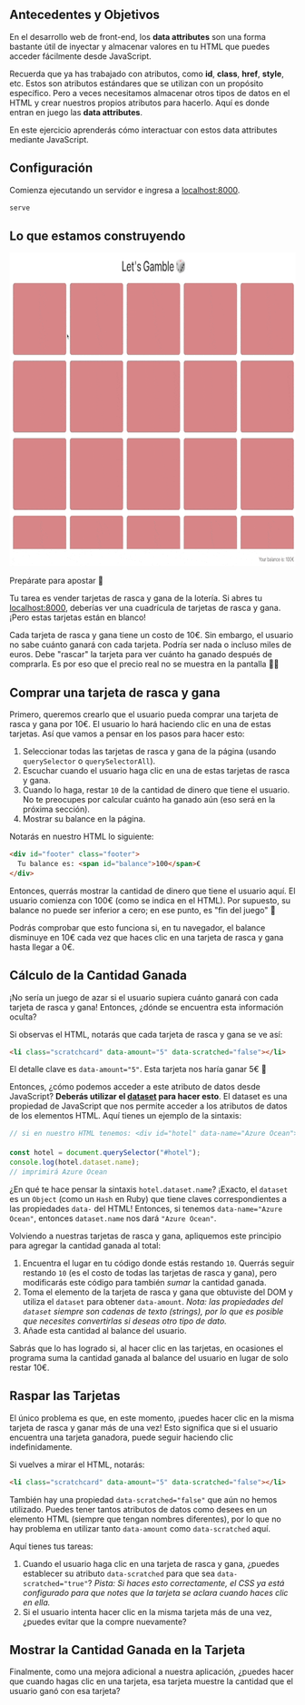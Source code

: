## Antecedentes y Objetivos

En el desarrollo web de front-end, los **data attributes** son una forma bastante útil de inyectar y almacenar valores en tu HTML que puedes acceder fácilmente desde JavaScript.

Recuerda que ya has trabajado con atributos, como **id**, **class**, **href**, **style**, etc. Estos son atributos estándares que se utilizan con un propósito específico. Pero a veces necesitamos almacenar otros tipos de datos en el HTML y crear nuestros propios atributos para hacerlo. Aquí es donde entran en juego las **data attributes**.

En este ejercicio aprenderás cómo interactuar con estos data attributes mediante JavaScript.

## Configuración

Comienza ejecutando un servidor e ingresa a [localhost:8000](http://localhost:8000).

```bash
serve
```

## Lo que estamos construyendo

<img src="https://raw.githubusercontent.com/lewagon/fullstack-images/master/frontend/scratchcards.gif"  width="800" height="552">

Prepárate para apostar 🎲

Tu tarea es vender tarjetas de rasca y gana de la lotería. Si abres tu [localhost:8000](http://localhost:8000), deberías ver una cuadrícula de tarjetas de rasca y gana. ¡Pero estas tarjetas están en blanco!

Cada tarjeta de rasca y gana tiene un costo de 10€. Sin embargo, el usuario no sabe cuánto ganará con cada tarjeta. Podría ser nada o incluso miles de euros. Debe "rascar" la tarjeta para ver cuánto ha ganado después de comprarla. Es por eso que el precio real no se muestra en la pantalla 😶‍🌫️

## Comprar una tarjeta de rasca y gana

Primero, queremos crearlo que el usuario pueda comprar una tarjeta de rasca y gana por 10€. El usuario lo hará haciendo clic en una de estas tarjetas. Así que vamos a pensar en los pasos para hacer esto:

1. Seleccionar todas las tarjetas de rasca y gana de la página (usando `querySelector` o `querySelectorAll`).
2. Escuchar cuando el usuario haga clic en una de estas tarjetas de rasca y gana.
3. Cuando lo haga, restar `10` de la cantidad de dinero que tiene el usuario. No te preocupes por calcular cuánto ha ganado aún (eso será en la próxima sección).
4. Mostrar su balance en la página.

Notarás en nuestro HTML lo siguiente:

```html
<div id="footer" class="footer">
  Tu balance es: <span id="balance">100</span>€
</div>
```

Entonces, querrás mostrar la cantidad de dinero que tiene el usuario aquí. El usuario comienza con 100€ (como se indica en el HTML). Por supuesto, su balance no puede ser inferior a cero; en ese punto, es "fin del juego" 👾

Podrás comprobar que esto funciona si, en tu navegador, el balance disminuye en 10€ cada vez que haces clic en una tarjeta de rasca y gana hasta llegar a 0€.

## Cálculo de la Cantidad Ganada

¡No sería un juego de azar si el usuario supiera cuánto ganará con cada tarjeta de rasca y gana! Entonces, ¿dónde se encuentra esta información oculta?

Si observas el HTML, notarás que cada tarjeta de rasca y gana se ve así:

```html
<li class="scratchcard" data-amount="5" data-scratched="false"></li>
```

El detalle clave es `data-amount="5"`. Esta tarjeta nos haría ganar 5€ 🎉

Entonces, ¿cómo podemos acceder a este atributo de datos desde JavaScript? **Deberás utilizar el [dataset](https://developer.mozilla.org/en-US/docs/Web/API/HTMLElement/dataset) para hacer esto**. El dataset es una propiedad de JavaScript que nos permite acceder a los atributos de datos de los elementos HTML. Aquí tienes un ejemplo de la sintaxis:

```javascript
// si en nuestro HTML tenemos: <div id="hotel" data-name="Azure Ocean"></div>

const hotel = document.querySelector("#hotel");
console.log(hotel.dataset.name);
// imprimirá Azure Ocean
```

¿En qué te hace pensar la sintaxis `hotel.dataset.name`? ¡Exacto, el `dataset` es un `Object` (como un `Hash` en Ruby) que tiene claves correspondientes a las propiedades `data-` del HTML! Entonces, si tenemos `data-name="Azure Ocean"`, entonces `dataset.name` nos dará `"Azure Ocean"`.

Volviendo a nuestras tarjetas de rasca y gana, apliquemos este principio para agregar la cantidad ganada al total:

1. Encuentra el lugar en tu código donde estás restando `10`. Querrás seguir restando `10` (es el costo de todas las tarjetas de rasca y gana), pero modificarás este código para también _sumar_ la cantidad ganada.
2. Toma el elemento de la tarjeta de rasca y gana que obtuviste del DOM y utiliza el `dataset` para obtener `data-amount`. _Nota: las propiedades del `dataset` siempre son cadenas de texto (strings), por lo que es posible que necesites convertirlas si deseas otro tipo de dato._
3. Añade esta cantidad al balance del usuario.

Sabrás que lo has logrado si, al hacer clic en las tarjetas, en ocasiones el programa suma la cantidad ganada al balance del usuario en lugar de solo restar 10€.

## Raspar las Tarjetas

El único problema es que, en este momento, ¡puedes hacer clic en la misma tarjeta de rasca y ganar más de una vez! Esto significa que si el usuario encuentra una tarjeta ganadora, puede seguir haciendo clic indefinidamente.

Si vuelves a mirar el HTML, notarás:

```html
<li class="scratchcard" data-amount="5" data-scratched="false"></li>
```

También hay una propiedad `data-scratched="false"` que aún no hemos utilizado. Puedes tener tantos atributos de datos como desees en un elemento HTML (siempre que tengan nombres diferentes), por lo que no hay problema en utilizar tanto `data-amount` como `data-scratched` aquí.

Aquí tienes tus tareas:

1. Cuando el usuario haga clic en una tarjeta de rasca y gana, ¿puedes establecer su atributo `data-scratched` para que sea `data-scratched="true"`? _Pista: Si haces esto correctamente, el CSS ya está configurado para que notes que la tarjeta se aclara cuando haces clic en ella._
2. Si el usuario intenta hacer clic en la misma tarjeta más de una vez, ¿puedes evitar que la compre nuevamente?

## Mostrar la Cantidad Ganada en la Tarjeta

Finalmente, como una mejora adicional a nuestra aplicación, ¿puedes hacer que cuando hagas clic en una tarjeta, esa tarjeta muestre la cantidad que el usuario ganó con esa tarjeta?
